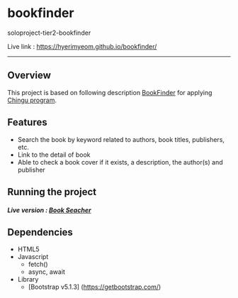 # bookfinder
soloproject-tier2-bookfinder 

Live link : https://hyerimyeom.github.io/bookfinder/

----

## Overview
This project is based on following description [BookFinder](https://github.com/chingu-voyages/soloproject-tier2-bookfinder) 
for applying [Chingu program](https://www.chingu.io/).

## Features
* Search the book by keyword related to authors, book titles, publishers, etc.
* Link to the detail of book
* Able to check a book cover if it exists, a description, the author(s) and publisher

## Running the project
##### Live version : [Book Seacher](https://hyerimyeom.github.io/clone-landingpage/)

## Dependencies
* HTML5
* Javascript
  - fetch()
  - async, await
* Library
  - [Bootstrap v5.1.3] (https://getbootstrap.com/)
